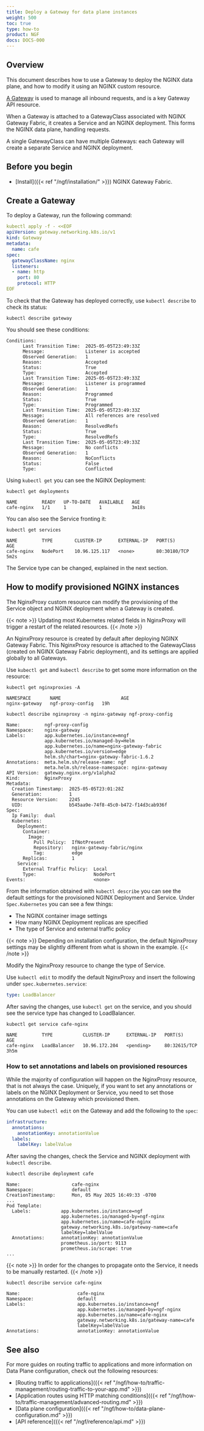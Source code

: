 ```yaml
---
title: Deploy a Gateway for data plane instances
weight: 500
toc: true
type: how-to
product: NGF
docs: DOCS-000
---
```


## Overview

This document describes how to use a Gateway to deploy the NGINX data plane, and how to modify it using an NGINX custom resource.

[A Gateway](https://gateway-api.sigs.k8s.io/concepts/api-overview/#gateway) is used to manage all inbound requests, and is a key Gateway API resource.

When a Gateway is attached to a GatewayClass associated with NGINX Gateway Fabric, it creates a Service and an NGINX deployment. This forms the NGINX data plane, handling requests.

A single GatewayClass can have multiple Gateways: each Gateway will create a separate Service and NGINX deployment.

## Before you begin

- [Install]({{< ref "/ngf/installation/" >}}) NGINX Gateway Fabric.

## Create a Gateway

To deploy a Gateway, run the following command:

```yaml
kubectl apply -f - <<EOF
apiVersion: gateway.networking.k8s.io/v1
kind: Gateway
metadata:
  name: cafe
spec:
  gatewayClassName: nginx
  listeners:
  - name: http
    port: 80
    protocol: HTTP
EOF
```

To check that the Gateway has deployed correctly, use `kubectl describe` to check its status:

```shell
kubectl describe gateway
```

You should see these conditions:

```text
Conditions:
      Last Transition Time:  2025-05-05T23:49:33Z
      Message:               Listener is accepted
      Observed Generation:   1
      Reason:                Accepted
      Status:                True
      Type:                  Accepted
      Last Transition Time:  2025-05-05T23:49:33Z
      Message:               Listener is programmed
      Observed Generation:   1
      Reason:                Programmed
      Status:                True
      Type:                  Programmed
      Last Transition Time:  2025-05-05T23:49:33Z
      Message:               All references are resolved
      Observed Generation:   1
      Reason:                ResolvedRefs
      Status:                True
      Type:                  ResolvedRefs
      Last Transition Time:  2025-05-05T23:49:33Z
      Message:               No conflicts
      Observed Generation:   1
      Reason:                NoConflicts
      Status:                False
      Type:                  Conflicted
```

Using `kubectl get` you can see the NGINX Deployment:

```shell
kubectl get deployments
```
```text                                                                                                                                    ⎈ kind-kind
NAME         READY   UP-TO-DATE   AVAILABLE   AGE
cafe-nginx   1/1     1            1           3m18s
```

You can also see the Service fronting it:

```shell
kubectl get services
```
```text                                                                                                                                        ⎈ kind-kind
NAME         TYPE        CLUSTER-IP      EXTERNAL-IP   PORT(S)        AGE
cafe-nginx   NodePort    10.96.125.117   <none>        80:30180/TCP   5m2s
```

The Service type can be changed, explained in the next section.

## How to modify provisioned NGINX instances

The NginxProxy custom resource can modify the provisioning of the Service object and NGINX deployment when a Gateway is created.

{{< note >}} Updating most Kubernetes related fields in NginxProxy will trigger a restart of the related resources. {{< /note >}}

An NginxProxy resource is created by default after deploying NGINX Gateway Fabric. This NginxProxy resource is attached to the GatewayClass (created on NGINX Gateway Fabric deployment), and 
its settings are applied globally to all Gateways.

Use `kubectl get` and `kubectl describe` to get some more information on the resource:

```shell
kubectl get nginxproxies -A   
```
```text                                                                                                                               ⎈ kind-kind
NAMESPACE       NAME                      AGE
nginx-gateway   ngf-proxy-config   19h
```

```shell
kubectl describe nginxproxy -n nginx-gateway ngf-proxy-config
```
```text                                                                                                ⎈ kind-kind
Name:         ngf-proxy-config
Namespace:    nginx-gateway
Labels:       app.kubernetes.io/instance=mngf
              app.kubernetes.io/managed-by=Helm
              app.kubernetes.io/name=nginx-gateway-fabric
              app.kubernetes.io/version=edge
              helm.sh/chart=nginx-gateway-fabric-1.6.2
Annotations:  meta.helm.sh/release-name: ngf
              meta.helm.sh/release-namespace: nginx-gateway
API Version:  gateway.nginx.org/v1alpha2
Kind:         NginxProxy
Metadata:
  Creation Timestamp:  2025-05-05T23:01:28Z
  Generation:          1
  Resource Version:    2245
  UID:                 b545aa9e-74f8-45c0-b472-f14d3cab936f
Spec:
  Ip Family:  dual
  Kubernetes:
    Deployment:
      Container:
        Image:
          Pull Policy:  IfNotPresent
          Repository:   nginx-gateway-fabric/nginx
          Tag:          edge
      Replicas:         1
    Service:
      External Traffic Policy:  Local
      Type:                     NodePort
Events:                         <none>
```

From the information obtained with `kubectl describe` you can see the default settings for the provisioned NGINX Deployment and Service.
Under `Spec.Kubernetes` you can see a few things:
- The NGINX container image settings
- How many NGINX Deployment replicas are specified
- The type of Service and external traffic policy

{{< note >}} Depending on installation configuration, the default NginxProxy settings may be slightly different from what is shown in the example. {{< /note >}}

Modify the NginxProxy resource to change the type of Service.

Use `kubectl edit` to modify the default NginxProxy and insert the following under `spec.kubernetes.service`:

```yaml
type: LoadBalancer
```

After saving the changes, use `kubectl get` on the service, and you should see the service type has changed to LoadBalancer.

```shell
kubectl get service cafe-nginx      
```
```text                                                                                                                                             ⎈ kind-kind
NAME         TYPE           CLUSTER-IP      EXTERNAL-IP   PORT(S)        AGE
cafe-nginx   LoadBalancer   10.96.172.204   <pending>     80:32615/TCP   3h5m
```

### How to set annotations and labels on provisioned resources

While the majority of configuration will happen on the NginxProxy resource, that is not always the case. Uniquely, if
you want to set any annotations or labels on the NGINX Deployment or Service, you need to set those annotations on the Gateway which
provisioned them. 

You can use `kubectl edit` on the Gateway and add the following to the `spec`:

```yaml
infrastructure:
  annotations:
    annotationKey: annotationValue
  labels:
    labelKey: labelValue
```

After saving the changes, check the Service and NGINX deployment with `kubectl describe`.

```shell
kubectl describe deployment cafe
```
```text                                                                                                                                      1m 52s ⎈ kind-kind
Name:                   cafe-nginx
Namespace:              default
CreationTimestamp:      Mon, 05 May 2025 16:49:33 -0700
...
Pod Template:
  Labels:           app.kubernetes.io/instance=ngf
                    app.kubernetes.io/managed-by=ngf-nginx
                    app.kubernetes.io/name=cafe-nginx
                    gateway.networking.k8s.io/gateway-name=cafe
                    labelKey=labelValue
  Annotations:      annotationKey: annotationValue
                    prometheus.io/port: 9113
                    prometheus.io/scrape: true
...
```

{{< note >}} In order for the changes to propagate onto the Service, it needs to be manually restarted. {{< /note >}}

```shell
kubectl describe service cafe-nginx
```
```text                                                                                                                                             ⎈ kind-kind
Name:                     cafe-nginx
Namespace:                default
Labels:                   app.kubernetes.io/instance=ngf
                          app.kubernetes.io/managed-by=ngf-nginx
                          app.kubernetes.io/name=cafe-nginx
                          gateway.networking.k8s.io/gateway-name=cafe
                          labelKey=labelValue
Annotations:              annotationKey: annotationValue
```

## See also

For more guides on routing traffic to applications and more information on Data Plane configuration, check out the following resources:

- [Routing traffic to applications]({{< ref "/ngf/how-to/traffic-management/routing-traffic-to-your-app.md" >}})
- [Application routes using HTTP matching conditions]({{< ref "/ngf/how-to/traffic-management/advanced-routing.md" >}})
- [Data plane configuration]({{< ref "/ngf/how-to/data-plane-configuration.md" >}})
- [API reference]({{< ref "/ngf/reference/api.md" >}})